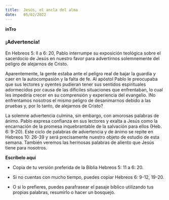 ```yaml
---
title:  Jesús, el ancla del alma
date:   05/02/2022
---
```


**inTro**

### ¡Advertencia!

En Hebreos 5: ll a 6: 20, Pablo interrumpe su exposición teológica sobre el sacerdocio de Jesús en nuestro favor para advertirnos solemnemente del peligro de alejarnos de Cristo.

Aparentemente, la gente estaba ante el peligro real de bajar la guardia y caer en la autocompasión y la falta de fe. Al apóstol Pablo le preocupaba que sus lectores y oyentes pudieran tener sus sentidos espirituales adormecidos por causa de las difíciles situaciones que enfrentaban, lo cual les impediría crecer en su comprensión y experiencia del evangelio. lNo enfrentamos nosotros el mismo peligro de desanimarnos debido a las pruebas y, por lo tanto, de alejarnos de Cristo?

La solemne advertencia culmina, sin embargo, con amorosas palabras de ánimo. Pablo expresa confianza en sus lectores y exalta a Jesús como la encarnación de la promesa inquebrantable de la salvación para ellos {Heb. 6: 9-20). Este ciclo de palabras de advertencia y de ánimo se repite en Hebreos 10: 26-39 y será precisamente nuestro objeto de estudio de esta semana. También veremos las hermosas palabras de aliento que Jesús tiene para nosotros.

**Escríbelo aquí**

- Copia de tu versión preferida de la Biblia Hebreos 5: 11 a 6: 20.

- Si no cuentas con mucho tiempo, puedes copiar Hebreos 6: 9-12, 19-20.

- O si lo prefieres, puedes parafrasear el pasaje bíblico utilizando tus propias palabras, resumirlo o hacer un bosquejo.
